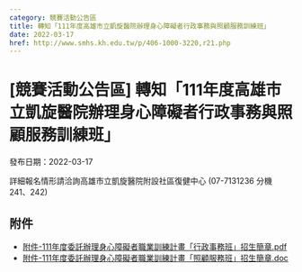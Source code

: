 ```yaml
---
category: 競賽活動公告區
title: 轉知「111年度高雄市立凱旋醫院辦理身心障礙者行政事務與照顧服務訓練班」
date: 2022-03-17
href: http://www.smhs.kh.edu.tw/p/406-1000-3220,r21.php
---
```


# [競賽活動公告區] 轉知「111年度高雄市立凱旋醫院辦理身心障礙者行政事務與照顧服務訓練班」

發布日期：2022-03-17

詳細報名情形請洽詢高雄市立凱旋醫院附設社區復健中心 (07-7131236 分機241、242)

## 附件

- [附件-111年度委託辦理身心障礙者職業訓練計畫「行政事務班」招生簡章.pdf](https://www.smhs.kh.edu.tw/var/file/0/1000/attach/19/pta_2987_2241287_04332.pdf)
- [附件-111年度委託辦理身心障礙者職業訓練計畫「照顧服務班」招生簡章.doc](https://www.smhs.kh.edu.tw/app/index.php?Action=downloadfile&file=WVhSMFlXTm9MekU1TDNCMFlWOHlPVGc1WHpVNE9UY3dOREpmTURRMk9ESXVaRzlq&fname=DGGGROTSYWQO41XX50LKSWHGRK30OOLK14B040YSUT05LKTSNKB4FC5400KKTTPKVWPOGD15JCZS54WS34XSICYSUSRK35WSJDYTDDQPROTSLLUWCCA4UWB0LOPOHDZXA5NO54YSRKKOWSGCECRK40IC01QLWWRKSSNKJGB0OO10YSPKSSWSA525040441MOTW1410YSYSICCGMKQPUXROB5DCFCJCB414DCIGGHUSXWLP10IGTWJC24QOMO35YSKLQKNO24IHIDUTMLYSYWOPEGWS54DGSSDGKKSSOOHCHGTXMOXSFGGCMK14ICFHMPA1YT44FCXWA4VSFCDGOOA0SSWWXWFDZXTSLKA0TXVWPK30LK50VWUSWS0135KORKSWEC45010010LKQKA440GDXXDGLKQKGDSTSW30ICFGROFHNOIHXT3050KPYWLKPOWSGGSWB0KKLKYXMPWW04DHJG)

